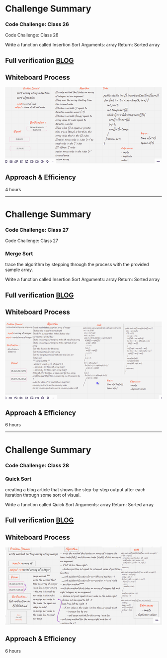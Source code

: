 # Challenge Summary
<!-- Description of the challenge -->
### Code Challenge: Class 26

Code Challenge: Class 26

Write a function called Insertion Sort
Arguments: array 
Return: Sorted array

## Full verification [BLOG](BLOG.md)

## Whiteboard Process
<!-- Embedded whiteboard image -->
![](img/ch26.png)


## Approach & Efficiency
<!-- What approach did you take? Why? What is the Big O space/time for this approach? -->
4 hours
**********************************************
# Challenge Summary
<!-- Description of the challenge -->
### Code Challenge: Class 27

Code Challenge: Class 27
### Merge Sort

trace the algorithm by stepping through the process with the provided sample array. 

Write a function called Insertion Sort
Arguments: array 
Return: Sorted array

## Full verification [BLOG](BLOG27.md)

## Whiteboard Process
<!-- Embedded whiteboard image -->
![](img/code27.png)


## Approach & Efficiency
<!-- What approach did you take? Why? What is the Big O space/time for this approach? -->
6 hours
**************************************************************************************
# Challenge Summary
<!-- Description of the challenge -->
### Code Challenge: Class 28


### Quick Sort


 creating a blog article that shows the step-by-step output after each iteration through some sort of visual.


Write a function called Quick Sort
Arguments: array 
Return: Sorted array

## Full verification [BLOG](BLOG28.md)

## Whiteboard Process
<!-- Embedded whiteboard image -->
![](img/code28.png)


## Approach & Efficiency
<!-- What approach did you take? Why? What is the Big O space/time for this approach? -->
6 hours
